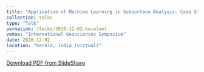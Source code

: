 ```yaml
---
title: "Application of Machine Learning in Subsurface Analysis: Case Study in the North Sea"
collection: talks
type: "Talk"
permalink: /talks/2020-12-02-keralaml
venue: "International Geosciences Symposium"
date: 2020-12-02
location: "Kerala, India (virtual)"
---
```


[Download PDF from SlideShare]()

